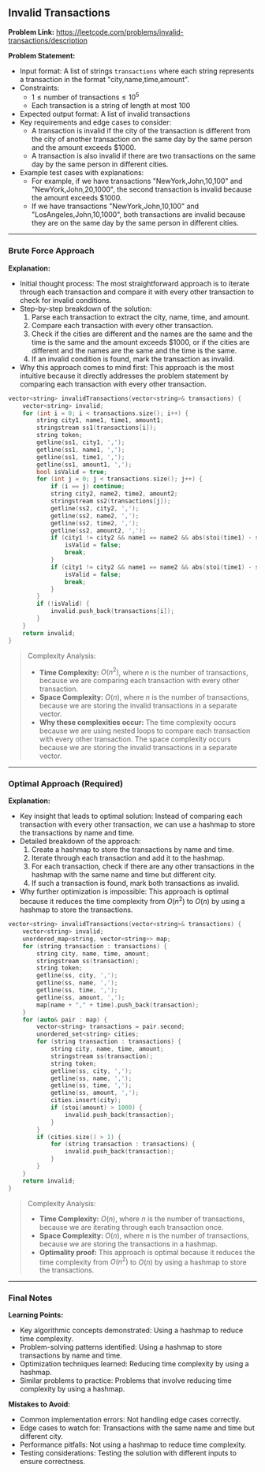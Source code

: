 ## Invalid Transactions
**Problem Link:** https://leetcode.com/problems/invalid-transactions/description

**Problem Statement:**
- Input format: A list of strings `transactions` where each string represents a transaction in the format "city,name,time,amount".
- Constraints: 
  - $1 \leq \text{number of transactions} \leq 10^5$
  - Each transaction is a string of length at most $100$
- Expected output format: A list of invalid transactions
- Key requirements and edge cases to consider:
  - A transaction is invalid if the city of the transaction is different from the city of another transaction on the same day by the same person and the amount exceeds $1000.
  - A transaction is also invalid if there are two transactions on the same day by the same person in different cities.
- Example test cases with explanations:
  - For example, if we have transactions "NewYork,John,10,100" and "NewYork,John,20,1000", the second transaction is invalid because the amount exceeds $1000.
  - If we have transactions "NewYork,John,10,100" and "LosAngeles,John,10,1000", both transactions are invalid because they are on the same day by the same person in different cities.

---

### Brute Force Approach

**Explanation:**
- Initial thought process: The most straightforward approach is to iterate through each transaction and compare it with every other transaction to check for invalid conditions.
- Step-by-step breakdown of the solution:
  1. Parse each transaction to extract the city, name, time, and amount.
  2. Compare each transaction with every other transaction.
  3. Check if the cities are different and the names are the same and the time is the same and the amount exceeds $1000, or if the cities are different and the names are the same and the time is the same.
  4. If an invalid condition is found, mark the transaction as invalid.
- Why this approach comes to mind first: This approach is the most intuitive because it directly addresses the problem statement by comparing each transaction with every other transaction.

```cpp
vector<string> invalidTransactions(vector<string>& transactions) {
    vector<string> invalid;
    for (int i = 0; i < transactions.size(); i++) {
        string city1, name1, time1, amount1;
        stringstream ss1(transactions[i]);
        string token;
        getline(ss1, city1, ',');
        getline(ss1, name1, ',');
        getline(ss1, time1, ',');
        getline(ss1, amount1, ',');
        bool isValid = true;
        for (int j = 0; j < transactions.size(); j++) {
            if (i == j) continue;
            string city2, name2, time2, amount2;
            stringstream ss2(transactions[j]);
            getline(ss2, city2, ',');
            getline(ss2, name2, ',');
            getline(ss2, time2, ',');
            getline(ss2, amount2, ',');
            if (city1 != city2 && name1 == name2 && abs(stoi(time1) - stoi(time2)) <= 60 && (stoi(amount1) > 1000 || stoi(amount2) > 1000)) {
                isValid = false;
                break;
            }
            if (city1 != city2 && name1 == name2 && abs(stoi(time1) - stoi(time2)) <= 60) {
                isValid = false;
                break;
            }
        }
        if (!isValid) {
            invalid.push_back(transactions[i]);
        }
    }
    return invalid;
}
```

> Complexity Analysis:
> - **Time Complexity:** $O(n^2)$, where $n$ is the number of transactions, because we are comparing each transaction with every other transaction.
> - **Space Complexity:** $O(n)$, where $n$ is the number of transactions, because we are storing the invalid transactions in a separate vector.
> - **Why these complexities occur:** The time complexity occurs because we are using nested loops to compare each transaction with every other transaction. The space complexity occurs because we are storing the invalid transactions in a separate vector.

---

### Optimal Approach (Required)

**Explanation:**
- Key insight that leads to optimal solution: Instead of comparing each transaction with every other transaction, we can use a hashmap to store the transactions by name and time.
- Detailed breakdown of the approach:
  1. Create a hashmap to store the transactions by name and time.
  2. Iterate through each transaction and add it to the hashmap.
  3. For each transaction, check if there are any other transactions in the hashmap with the same name and time but different city.
  4. If such a transaction is found, mark both transactions as invalid.
- Why further optimization is impossible: This approach is optimal because it reduces the time complexity from $O(n^2)$ to $O(n)$ by using a hashmap to store the transactions.

```cpp
vector<string> invalidTransactions(vector<string>& transactions) {
    vector<string> invalid;
    unordered_map<string, vector<string>> map;
    for (string transaction : transactions) {
        string city, name, time, amount;
        stringstream ss(transaction);
        string token;
        getline(ss, city, ',');
        getline(ss, name, ',');
        getline(ss, time, ',');
        getline(ss, amount, ',');
        map[name + "," + time].push_back(transaction);
    }
    for (auto& pair : map) {
        vector<string> transactions = pair.second;
        unordered_set<string> cities;
        for (string transaction : transactions) {
            string city, name, time, amount;
            stringstream ss(transaction);
            string token;
            getline(ss, city, ',');
            getline(ss, name, ',');
            getline(ss, time, ',');
            getline(ss, amount, ',');
            cities.insert(city);
            if (stoi(amount) > 1000) {
                invalid.push_back(transaction);
            }
        }
        if (cities.size() > 1) {
            for (string transaction : transactions) {
                invalid.push_back(transaction);
            }
        }
    }
    return invalid;
}
```

> Complexity Analysis:
> - **Time Complexity:** $O(n)$, where $n$ is the number of transactions, because we are iterating through each transaction once.
> - **Space Complexity:** $O(n)$, where $n$ is the number of transactions, because we are storing the transactions in a hashmap.
> - **Optimality proof:** This approach is optimal because it reduces the time complexity from $O(n^2)$ to $O(n)$ by using a hashmap to store the transactions.

---

### Final Notes

**Learning Points:**
- Key algorithmic concepts demonstrated: Using a hashmap to reduce time complexity.
- Problem-solving patterns identified: Using a hashmap to store transactions by name and time.
- Optimization techniques learned: Reducing time complexity by using a hashmap.
- Similar problems to practice: Problems that involve reducing time complexity by using a hashmap.

**Mistakes to Avoid:**
- Common implementation errors: Not handling edge cases correctly.
- Edge cases to watch for: Transactions with the same name and time but different city.
- Performance pitfalls: Not using a hashmap to reduce time complexity.
- Testing considerations: Testing the solution with different inputs to ensure correctness.